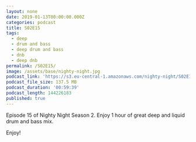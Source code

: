 ```yaml
---
layout: none
date: 2019-01-13T00:00:00.000Z
categories: podcast
title: S02E15
tags:
  - deep
  - drum and bass
  - deep drum and bass
  - dnb
  - deep dnb
permalink: /S02E15/
image: /assets/base/nighty-night.jpg
podcast_link: 'https://s3.eu-central-1.amazonaws.com/nighty-night/S02E15.mp3'
podcast_file_size: 137.5 MB
podcast_duration: '00:59:39'
podcast_length: 144226183
published: true
---
```

Episode 15 of Nighty Night Season 2. Enjoy 1 hour of great deep and liquid drum and bass mix.

Enjoy!
